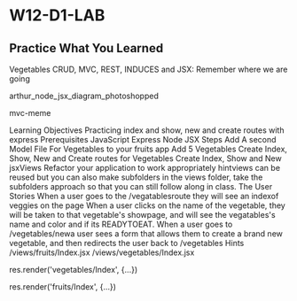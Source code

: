 # W12-D1-LAB
## Practice What You Learned
Vegetables
CRUD, MVC, REST, INDUCES and JSX: Remember where we are going


arthur_node_jsx_diagram_photoshopped

mvc-meme

Learning Objectives
Practicing index and show, new and create routes with express
Prerequisites
JavaScript
Express
Node
JSX
Steps
Add A second Model File For Vegetables to your fruits app
Add 5 Vegetables
Create Index, Show, New and Create routes for Vegetables
Create Index, Show and New jsxViews
Refactor your application to work appropriately hintviews can be reused but you can also make subfolders in the views folder, take the subfolders approach so that you can still follow along in class.
The User Stories
When a user goes to the /vegatablesroute they will see an indexof veggies on the page
When a user clicks on the name of the vegetable, they will be taken to that vegetable's showpage, and will see the vegatables's name and color and if its READYTOEAT.
When a user goes to /vegetables/newa user sees a form that allows them to create a brand new vegetable, and then redirects the user back to /vegetables
Hints
/views/fruits/Index.jsx
/views/vegetables/Index.jsx

res.render('vegetables/Index', {...})

res.render('fruits/Index', {...})
